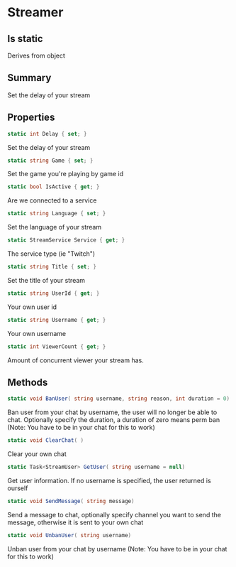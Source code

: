 # Streamer

## Is static
Derives from object

## Summary

Set the delay of your stream
## Properties

```c#
static int Delay { set; } 
```
Set the delay of your stream
```c#
static string Game { set; } 
```
Set the game you're playing by game id
```c#
static bool IsActive { get; } 
```
Are we connected to a service
```c#
static string Language { set; } 
```
Set the language of your stream
```c#
static StreamService Service { get; } 
```
The service type (ie "Twitch")
```c#
static string Title { set; } 
```
Set the title of your stream
```c#
static string UserId { get; } 
```
Your own user id
```c#
static string Username { get; } 
```
Your own username
```c#
static int ViewerCount { get; } 
```
Amount of concurrent viewer your stream has.
## Methods

```c#
static void BanUser( string username, string reason, int duration = 0) 
```
Ban user from your chat by username, the user will no longer be able to chat.
Optionally specify the duration, a duration of zero means perm ban
(Note: You have to be in your chat for this to work)
```c#
static void ClearChat( ) 
```
Clear your own chat
```c#
static Task<StreamUser> GetUser( string username = null) 
```
Get user information. If no username is specified, the user returned is ourself
```c#
static void SendMessage( string message) 
```
Send a message to chat, optionally specify channel you want to send the message, otherwise it is sent to your own chat
```c#
static void UnbanUser( string username) 
```
Unban user from your chat by username
(Note: You have to be in your chat for this to work)
